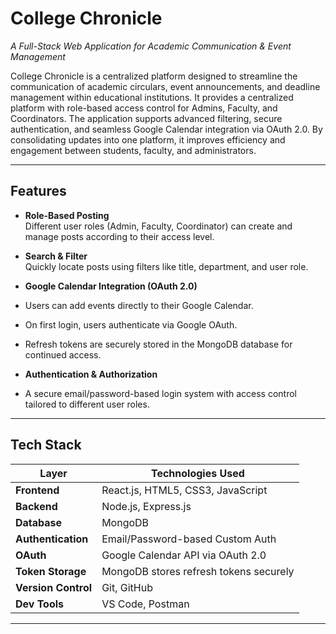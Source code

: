 #  College Chronicle
*A Full-Stack Web Application for Academic Communication & Event Management*

College Chronicle is a centralized platform designed to streamline the communication of academic circulars, event announcements, and deadline management within educational institutions. It provides a centralized platform with role-based access control for Admins, Faculty, and Coordinators. The application supports advanced filtering, secure authentication, and seamless Google Calendar integration via OAuth 2.0. By consolidating updates into one platform, it improves efficiency and engagement between students, faculty, and administrators.

---

##  Features

-  **Role-Based Posting**  
  Different user roles (Admin, Faculty, Coordinator) can create and manage posts according to their access level.

-  **Search & Filter**  
  Quickly locate posts using filters like title, department, and user role.

-  **Google Calendar Integration (OAuth 2.0)**  
  - Users can add events directly to their Google Calendar.
  - On first login, users authenticate via Google OAuth.
  - Refresh tokens are securely stored in the MongoDB database for continued access.

-  **Authentication & Authorization**  
  - A secure email/password-based login system with access control tailored to different user roles.
---

##  Tech Stack

| Layer            | Technologies Used                          |
|------------------|---------------------------------------------|
| **Frontend**     | React.js, HTML5, CSS3, JavaScript           |
| **Backend**      | Node.js, Express.js                         |
| **Database**     | MongoDB                  |
| **Authentication** | Email/Password-based Custom Auth          |
| **OAuth**        | Google Calendar API via OAuth 2.0           |
| **Token Storage**| MongoDB stores refresh tokens securely      |
| **Version Control** | Git, GitHub                              |
| **Dev Tools**    | VS Code, Postman                            |

---



